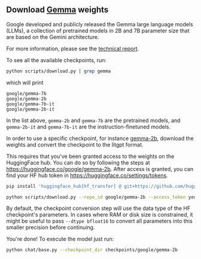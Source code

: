 ## Download [Gemma](https://blog.google/technology/developers/gemma-open-models/) weights

Google developed and publicly released the Gemma large language models (LLMs), a collection of pretrained models in 2B and 7B parameter size that are based on the Gemini architecture.

For more information, please see the [technical report](https://storage.googleapis.com/deepmind-media/gemma/gemma-report.pdf).


To see all the available checkpoints, run:

```bash
python scripts/download.py | grep gemma
```

which will print

```text
google/gemma-7b
google/gemma-2b
google/gemma-7b-it
google/gemma-2b-it
```

In the list above, `gemma-2b` and `gemma-7b` are the pretrained models, and `gemma-2b-it` and `gemma-7b-it` are the instruction-finetuned models.

In order to use a specific checkpoint, for instance [gemma-2b](https://huggingface.co/google/gemma-2b), download the weights and convert the checkpoint to the litgpt format.

This requires that you've been granted access to the weights on the HuggingFace hub. You can do so by following the steps at <https://huggingface.co/google/gemma-2b>.
After access is granted, you can find your HF hub token in <https://huggingface.co/settings/tokens>.

```bash
pip install 'huggingface_hub[hf_transfer] @ git+https://github.com/huggingface/huggingface_hub'

python scripts/download.py --repo_id google/gemma-2b --access_token your_hf_token
```

By default, the checkpoint conversion step will use the data type of the HF checkpoint's parameters. In cases where RAM
or disk size is constrained, it might be useful to pass `--dtype bfloat16` to convert all parameters into this smaller precision before continuing.

You're done! To execute the model just run:

```bash
python chat/base.py --checkpoint_dir checkpoints/google/gemma-2b
```
